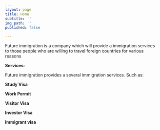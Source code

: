 ```yaml
---
layout: page
title: Home
subtitle: ''
img_path: ''
published: false

---
```

Future immigration is a company which will provide a immigration services to those people who are willing to travel foreign countries for various reasons

**Services:**

Future immigration provides a several immigration services. Such as:

**Study Visa**

**Work Permit**

**Visitor Visa**

**Investor Visa**

**Immigrant visa**